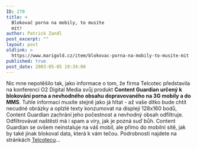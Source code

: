 ```yaml
---
ID: 270
title: >
  Blokovač porna na mobily, to musíte
  mít!
author: Patrick Zandl
post_excerpt: ""
layout: post
oldlink: >
  https://www.marigold.cz/item/blokovac-porna-na-mobily-to-musite-mit
published: true
post_date: 2003-05-05 19:34:00
---
```

<p>
Nic mne nepotěšilo tak, jako informace o tom, že firma Telcotec představila na konferenci O2 Digital Media svůj produkt <STRONG>Content Guardian určený k blokování porna a nevhodného obsahu dopravovaného na 3G mobily a do MMS</STRONG>. Tuhle informaci musíte stejně jako já hltat - až vaše dítko bude chtít necudné obrázky a oplzlé texty konzumovat na displeji 128x160 bodů, Content Guardian zachrání jeho počestnost a nevhodný obsah odfiltruje. Odfiltrovávat naštěstí má i spam a viry, jak je pozná suď bůh. Content Guardian se ovšem neinstaluje na váš mobil, ale přímo do mobilní sítě, jak by také jinak blokoval data, která k vám tečou. Podrobnosti najdete na stránkách <A href="http://www.telcotec.com/products.html" target=_blank>Telcotecu</A>...</p>

<p>
&#160;</p>

<p>
&#160;</p>

<p>
&#160;</p>
